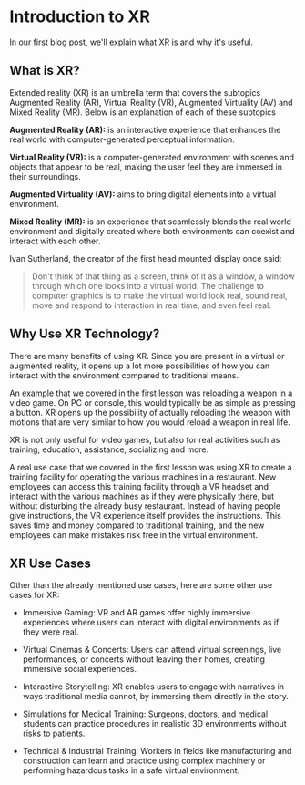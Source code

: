 # Introduction to XR
In our first blog post, we'll explain what XR is and why it's useful.

## What is XR?
Extended reality (XR) is an umbrella term that covers the subtopics Augmented Reality (AR), Virtual Reality (VR), Augmented Virtuality (AV) and Mixed Reality (MR). Below is an explanation of each of these subtopics

**Augmented Reality (AR):** is an interactive experience that enhances the real world with computer-generated perceptual information.

**Virtual Reality (VR):** is a computer-generated environment with scenes and objects that appear to be real, making the user feel they are immersed in their surroundings.

**Augmented Virtuality (AV):** aims to bring digital elements into a virtual environment.

**Mixed Reality (MR):** is an experience that seamlessly blends the real world environment and digitally created where both environments can coexist and interact with each other.

Ivan Sutherland, the creator of the first head mounted display once said:
>Don't think of that thing as a screen, think of it as a window, a window through which one looks into a virtual world. The challenge to computer graphics is to make the virtual world look real, sound real, move and respond to interaction in real time, and even feel real.

## Why Use XR Technology?
There are many benefits of using XR. Since you are present in a virtual or augmented reality, it opens up a lot more possibilities of how you can interact with the environment compared to traditional means.

An example that we covered in the first lesson was reloading a weapon in a video game. On PC or console, this would typically be as simple as pressing a button. XR opens up the possibility of actually reloading the weapon with motions that are very similar to how you would reload a weapon in real life.

XR is not only useful for video games, but also for real activities such as training, education, assistance, socializing and more.

A real use case that we covered in the first lesson was using XR to create a training facility for operating the various machines in a restaurant. New employees can access this training facility through a VR headset and interact with the various machines as if they were physically there, but without disturbing the already busy restaurant. Instead of having people give instructions, the VR experience itself provides the instructions. This saves time and money compared to traditional training, and the new employees can make mistakes risk free in the virtual environment.

## XR Use Cases
Other than the already mentioned use cases, here are some other use cases for XR:
- Immersive Gaming: VR and AR games offer highly immersive experiences where users can interact with digital environments as if they were real.
- Virtual Cinemas & Concerts: Users can attend virtual screenings, live performances, or concerts without leaving their homes, creating immersive social experiences.
- Interactive Storytelling: XR enables users to engage with narratives in ways traditional media cannot, by immersing them directly in the story.

- Simulations for Medical Training: Surgeons, doctors, and medical students can practice procedures in realistic 3D environments without risks to patients.
- Technical & Industrial Training: Workers in fields like manufacturing and construction can learn and practice using complex machinery or performing hazardous tasks in a safe virtual environment.
